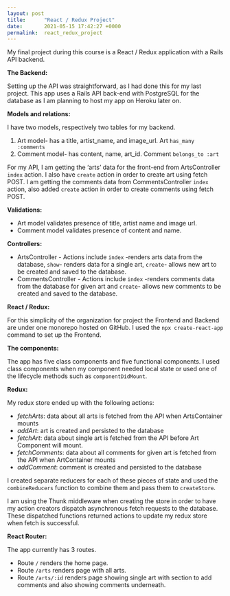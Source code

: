```yaml
---
layout: post
title:      "React / Redux Project"
date:       2021-05-15 17:42:27 +0000
permalink:  react_redux_project
---
```



My final project during this course is a React / Redux application with a Rails API backend. 

**The Backend:**

Setting up the API was straightforward, as I had done this for my last project. This app uses a Rails API back-end with PostgreSQL for the database as I am planning to host my app on Heroku later on. 

**Models and relations:**

I have two models, respectively two tables for my backend.

1.	Art model- has a title, artist_name, and image_url. 
Art `has_many :comments`
2.	Comment model- has content, name, art_id. 
Comment `belongs_to :art`

For my API, I am getting the ‘arts’ data for the front-end from ArtsController `index` action. I also have `create` action in order to create art using fetch POST. I am getting the comments data from CommentsController `index` action, also added `create` action in order to create comments using fetch POST. 

**Validations:**

* Art model validates presence of title, artist name and image url.
* Comment model validates presence of content and name.

**Controllers:**
* ArtsController - Actions include `index` -renders arts data from the database, `show`- renders data for a single art, `create`- allows new art to be created and saved to the database.
* CommentsController - Actions include `index` -renders comments data from the database for given art and `create`- allows new comments to be created and saved to the database.

**React / Redux:**

For this simplicity of the organization for project the Frontend and Backend are under one monorepo hosted on GitHub. 
I used the `npx create-react-app` command to set up the Frontend.

**The components:**

The app has five class components and five functional components. I used class components when my component needed local state or used one of the lifecycle methods such as `componentDidMount`. 

**Redux:**

My redux store ended up with the following actions:

* *fetchArts*: data about all arts is fetched from the API when ArtsContainer mounts 
*  *addArt*: art is created and persisted to the database
* *fetchArt*: data about single art is fetched from the API before Art Component will mount. 
* *fetchComments*: data about all comments for given art is fetched from the API when ArtContainer mounts 
* *addComment*: comment is created and persisted to the database

I created separate reducers for each of these pieces of state and used the `combineReducers` function to combine them and pass them to `createStore`.

I am using the Thunk middleware when creating the store in order to have my action creators dispatch asynchronous fetch requests to the database. These dispatched functions returned actions to update my redux store when fetch is successful. 

**React Router:**

The app currently has 3 routes. 
* Route  `/`  renders the home page.
* Route  `/arts` renders page with all arts. 
* Route  `/arts/:id` renders page showing single art with section to add comments and also showing comments underneath.
